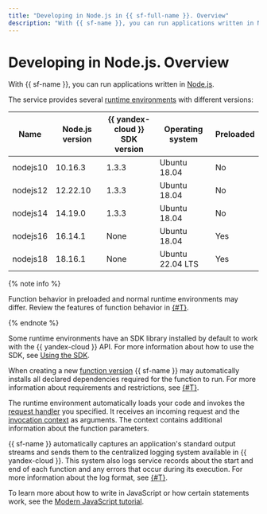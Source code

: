 ```yaml
---
title: "Developing in Node.js in {{ sf-full-name }}. Overview"
description: "With {{ sf-name }}, you can run applications written in Node.js. The service provides several runtime environments with different OS versions."
---
```


# Developing in Node.js. Overview

With {{ sf-name }}, you can run applications written in [Node.js](https://nodejs.org/en/docs/).


The service provides several [runtime environments](../../concepts/runtime/index.md) with different versions:

| Name | Node.js version | {{ yandex-cloud }}<br>SDK version | Operating <br>system | Preloaded |
|----|----|----|----|----|
| nodejs10 | 10.16.3 | 1.3.3 | Ubuntu 18.04 | No |
| nodejs12 | 12.22.10 | 1.3.3 | Ubuntu 18.04 | No |
| nodejs14 | 14.19.0 | 1.3.3 | Ubuntu 18.04 | No |
| nodejs16 | 16.14.1 | None | Ubuntu 18.04 | Yes |
| nodejs18 | 18.16.1 | None | Ubuntu 22.04 LTS | Yes |


{% note info %}

Function behavior in preloaded and normal runtime environments may differ. Review the features of function behavior in [{#T}](../../concepts/runtime/preload-runtime.md).

{% endnote %}


Some runtime environments have an SDK library installed by default to work with the {{ yandex-cloud }} API. For more information about how to use the SDK, see [Using the SDK](sdk.md).


When creating a new [function version](../../concepts/function.md#version) {{ sf-name }} may automatically installs all declared dependencies required for the function to run. For more information about requirements and restrictions, see [{#T}](dependencies.md).

The runtime environment automatically loads your code and invokes the [request handler](handler.md) you specified. It receives an incoming request and the [invocation context](context.md) as arguments. The context contains additional information about the function parameters.

{{ sf-name }} automatically captures an application's standard output streams and sends them to the centralized logging system available in {{ yandex-cloud }}. This system also logs service records about the start and end of each function and any errors that occur during its execution. For more information about the log format, see [{#T}](logging.md).

To learn more about how to write in JavaScript or how certain statements work, see the [Modern JavaScript tutorial](https://javascript.info/).
